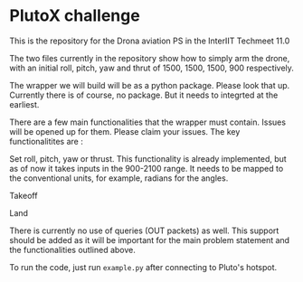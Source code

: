 # PlutoX challenge

This is the repository for the Drona aviation PS in the InterIIT Techmeet 11.0

The two files currently in the repository show how to simply arm the drone, with an initial roll, pitch, yaw and thrut of 1500, 1500, 1500, 900 respectively.

The wrapper we will build will be as a python package. Please look that up. Currently there is of course, no package. But it needs to integrted at the earliest.

There are a few main functionalities that the wrapper must contain. Issues will be opened up for them. Please claim your issues. The key functionalitites are :

Set roll, pitch, yaw or thrust. This functionality is already implemented, but as of now it takes inputs in the 900-2100 range. It needs to be mapped to the conventional units, for example, radians for the angles. 

Takeoff

Land

There is currently no use of queries (OUT packets) as well. This support should be added as it will be important for the main problem statement and the functionalities outlined above.

To run the code, just run ```example.py``` after connecting to Pluto's hotspot.